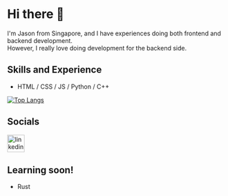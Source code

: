 # Hi there 👋

I'm Jason from Singapore, and I have experiences doing both frontend and backend development.<br>
However, I really love doing development for the backend side.

## Skills and Experience
- HTML / CSS / JS / Python / C++

[![Top Langs](https://github-readme-stats.vercel.app/api/top-langs/?username=kjhjason&layout=compact&theme=dark&hide=html)](https://github.com/anuraghazra/github-readme-stats)

## Socials
[<img src='https://content.linkedin.com/content/dam/me/business/en-us/amp/brand-site/v2/bg/LI-Bug.svg.original.svg' alt='linkedin logo' height='40'>](https://www.linkedin.com/in/kjhjason/)

## Learning soon!
- Rust
